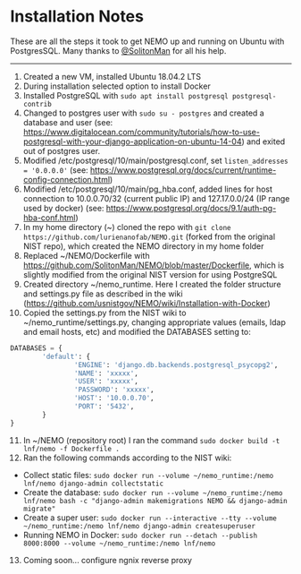 # Installation Notes #

These are all the steps it took to get NEMO up and running on Ubuntu with PostgresSQL. Many thanks to [@SolitonMan](https://github.com/SolitonMan/) for all his help.

---

1. Created a new VM, installed Ubuntu 18.04.2 LTS
1. During installation selected option to install Docker
1. Installed PostgreSQL with `sudo apt install postgresql postgresql-contrib`
1. Changed to postgres user with `sudo su - postgres` and created a database and user (see: https://www.digitalocean.com/community/tutorials/how-to-use-postgresql-with-your-django-application-on-ubuntu-14-04) and exited out of postgres user.
1. Modified /etc/postgresql/10/main/postgresql.conf, set `listen_addresses = '0.0.0.0'` (see: https://www.postgresql.org/docs/current/runtime-config-connection.html)
1. Modified /etc/postgresql/10/main/pg_hba.conf, added lines for host connection to 10.0.0.70/32 (current public IP) and 127.17.0.0/24 (IP range used by docker) (see: https://www.postgresql.org/docs/9.1/auth-pg-hba-conf.html)
1. In my home directory (~) cloned the repo with `git clone https://github.com/lurienanofab/NEMO.git` (forked from the original NIST repo), which created the NEMO directory in my home folder
1. Replaced ~/NEMO/Dockerfile with https://github.com/SolitonMan/NEMO/blob/master/Dockerfile, which is slightly modified from the original NIST version for using PostgreSQL
1. Created directory ~/nemo_runtime. Here I created the folder structure and settings.py file as described in the wiki (https://github.com/usnistgov/NEMO/wiki/Installation-with-Docker)
1. Copied the settings.py from the NIST wiki to ~/nemo_runtime/settings.py, changing appropriate values (emails, ldap and email hosts, etc) and modified the DATABASES setting to:
```python
DATABASES = {
        'default': {
                'ENGINE': 'django.db.backends.postgresql_psycopg2',
                'NAME': 'xxxxx',
                'USER': 'xxxxx',
                'PASSWORD': 'xxxxx',
                'HOST': '10.0.0.70',
                'PORT': '5432',
        }
}
```
11. In ~/NEMO (repository root) I ran the command `sudo docker build -t lnf/nemo -f Dockerfile .`
12. Ran the following commands according to the NIST wiki:
* Collect static files: `sudo docker run --volume ~/nemo_runtime:/nemo lnf/nemo django-admin collectstatic`
* Create the database: `sudo docker run --volume ~/nemo_runtime:/nemo lnf/nemo bash -c "django-admin makemigrations NEMO && django-admin migrate"`
* Create a super user: `sudo docker run --interactive --tty --volume ~/nemo_runtime:/nemo lnf/nemo django-admin createsuperuser`
* Running NEMO in Docker: `sudo docker run --detach --publish 8000:8000 --volume ~/nemo_runtime:/nemo lnf/nemo`
13. Coming soon... configure ngnix reverse proxy
